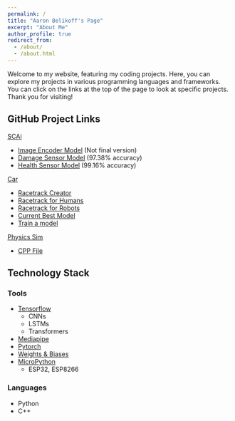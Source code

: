 ```yaml
---
permalink: /
title: "Aaron Belikoff's Page"
excerpt: "About Me"
author_profile: true
redirect_from: 
  - /about/
  - /about.html
---
```


Welcome to my website, featuring my coding projects. Here, you can explore my projects in various programming languages and frameworks. You can click on the links at the top of the page to look at specific projects. Thank you for visiting! 

GitHub Project Links
-----
[SCAi](https://github.com/EndeavoringOrb/SCAI)  
- [Image Encoder Model](https://github.com/EndeavoringOrb/SCAI/blob/main/autoencoders/autoencoder_E0.h5) (Not final version)  
- [Damage Sensor Model](https://github.com/EndeavoringOrb/SCAI/blob/main/dmg_models/dmg_model35.h5) (97.38% accuracy)  
- [Health Sensor Model](https://github.com/EndeavoringOrb/SCAI/blob/main/health_models/health_model105.h5) (99.16% accuracy)  

[Car](https://github.com/EndeavoringOrb/RL_car)  
- [Racetrack Creator](https://github.com/EndeavoringOrb/RL_car/blob/main/make_racecourse.py)  
- [Racetrack for Humans](https://github.com/EndeavoringOrb/RL_car/blob/main/car_racing.py)  
- [Racetrack for Robots](https://github.com/EndeavoringOrb/RL_car/blob/main/car_racing_test.py)  
- [Current Best Model](https://github.com/EndeavoringOrb/RL_car/blob/main/ppo_model6/94208.zip)  
- [Train a model](https://github.com/EndeavoringOrb/RL_car/blob/main/SB3train.py)

[Physics Sim](https://github.com/EndeavoringOrb/simple_physics)
- [CPP File](https://raw.githubusercontent.com/EndeavoringOrb/simple_physics/master/balls.cpp)  


Technology Stack
-----
### Tools
- [Tensorflow](https://www.tensorflow.org/)
  - CNNs  
  - LSTMs
  - Transformers
- [Mediapipe](https://mediapipe.dev/)  
- [Pytorch](https://pytorch.org/get-started/locally/)  
- [Weights & Biases](https://wandb.ai/site)  
- [MicroPython](https://micropython.org/)  
  - ESP32, ESP8266  
### Languages
- Python  
- C++  